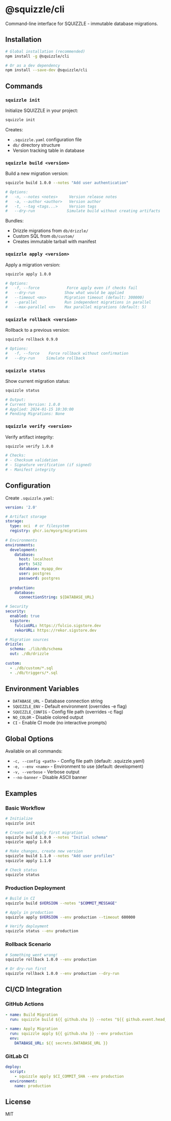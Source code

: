 # @squizzle/cli

Command-line interface for SQUIZZLE - immutable database migrations.

## Installation

```bash
# Global installation (recommended)
npm install -g @squizzle/cli

# Or as a dev dependency
npm install --save-dev @squizzle/cli
```

## Commands

### `squizzle init`

Initialize SQUIZZLE in your project:

```bash
squizzle init
```

Creates:
- `.squizzle.yaml` configuration file
- `db/` directory structure
- Version tracking table in database

### `squizzle build <version>`

Build a new migration version:

```bash
squizzle build 1.0.0 --notes "Add user authentication"

# Options:
#   -n, --notes <notes>     Version release notes
#   -a, --author <author>   Version author
#   -t, --tag <tags...>     Version tags
#   --dry-run              Simulate build without creating artifacts
```

Bundles:
- Drizzle migrations from `db/drizzle/`
- Custom SQL from `db/custom/`
- Creates immutable tarball with manifest

### `squizzle apply <version>`

Apply a migration version:

```bash
squizzle apply 1.0.0

# Options:
#   -f, --force            Force apply even if checks fail
#   --dry-run             Show what would be applied
#   --timeout <ms>        Migration timeout (default: 300000)
#   --parallel            Run independent migrations in parallel
#   --max-parallel <n>    Max parallel migrations (default: 5)
```

### `squizzle rollback <version>`

Rollback to a previous version:

```bash
squizzle rollback 0.9.0

# Options:
#   -f, --force    Force rollback without confirmation
#   --dry-run     Simulate rollback
```

### `squizzle status`

Show current migration status:

```bash
squizzle status

# Output:
# Current Version: 1.0.0
# Applied: 2024-01-15 10:30:00
# Pending Migrations: None
```

### `squizzle verify <version>`

Verify artifact integrity:

```bash
squizzle verify 1.0.0

# Checks:
# - Checksum validation
# - Signature verification (if signed)
# - Manifest integrity
```

## Configuration

Create `.squizzle.yaml`:

```yaml
version: '2.0'

# Artifact storage
storage:
  type: oci  # or filesystem
  registry: ghcr.io/myorg/migrations
  
# Environments
environments:
  development:
    database:
      host: localhost
      port: 5432
      database: myapp_dev
      user: postgres
      password: postgres
      
  production:
    database:
      connectionString: ${DATABASE_URL}

# Security
security:
  enabled: true
  sigstore:
    fulcioURL: https://fulcio.sigstore.dev
    rekorURL: https://rekor.sigstore.dev

# Migration sources
drizzle:
  schema: ./lib/db/schema
  out: ./db/drizzle
  
custom:
  - ./db/custom/*.sql
  - ./db/triggers/*.sql
```

## Environment Variables

- `DATABASE_URL` - Database connection string
- `SQUIZZLE_ENV` - Default environment (overrides -e flag)
- `SQUIZZLE_CONFIG` - Config file path (overrides -c flag)
- `NO_COLOR` - Disable colored output
- `CI` - Enable CI mode (no interactive prompts)

## Global Options

Available on all commands:

- `-c, --config <path>` - Config file path (default: .squizzle.yaml)
- `-e, --env <name>` - Environment to use (default: development)
- `-v, --verbose` - Verbose output
- `--no-banner` - Disable ASCII banner

## Examples

### Basic Workflow

```bash
# Initialize
squizzle init

# Create and apply first migration
squizzle build 1.0.0 --notes "Initial schema"
squizzle apply 1.0.0

# Make changes, create new version
squizzle build 1.1.0 --notes "Add user profiles"
squizzle apply 1.1.0

# Check status
squizzle status
```

### Production Deployment

```bash
# Build in CI
squizzle build $VERSION --notes "$COMMIT_MESSAGE"

# Apply in production
squizzle apply $VERSION --env production --timeout 600000

# Verify deployment
squizzle status --env production
```

### Rollback Scenario

```bash
# Something went wrong!
squizzle rollback 1.0.0 --env production

# Or dry-run first
squizzle rollback 1.0.0 --env production --dry-run
```

## CI/CD Integration

### GitHub Actions

```yaml
- name: Build Migration
  run: squizzle build ${{ github.sha }} --notes "${{ github.event.head_commit.message }}"
  
- name: Apply Migration
  run: squizzle apply ${{ github.sha }} --env production
  env:
    DATABASE_URL: ${{ secrets.DATABASE_URL }}
```

### GitLab CI

```yaml
deploy:
  script:
    - squizzle apply $CI_COMMIT_SHA --env production
  environment:
    name: production
```

## License

MIT